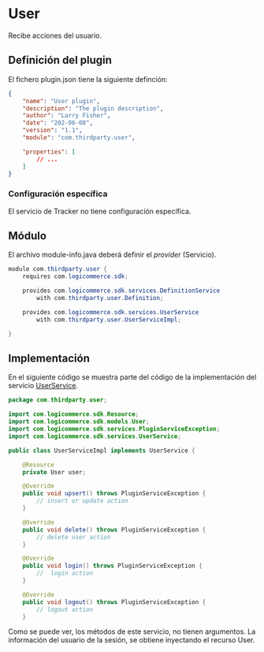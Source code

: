# User

Recibe acciones del usuario.

## Definición del plugin

El fichero plugin.json tiene la siguiente definción:

```json
{
    "name": "User plugin",
    "description": "The plugin description",
    "author": "Larry Fisher",
    "date": "202-06-08",
    "version": "1.1",
    "module": "com.thirdparty.user",

    "properties": [
        // ...
    ]
}
```

### Configuración específica

El servicio de Tracker no tiene configuración específica.

## Módulo

El archivo module-info.java deberá definir el *provider* (Servicio).

```java
module com.thirdparty.user {
    requires com.logicommerce.sdk;

    provides com.logicommerce.sdk.services.DefinitionService
        with com.thirdparty.user.Definition;

    provides com.logicommerce.sdk.services.UserService
        with com.thirdparty.user.UserServiceImpl;

}
```

## Implementación

En el siguiente código se muestra parte del código de la implementación del servicio [UserService](../APIReference/Services/UserService.md).

```java
package com.thirdparty.user;

import com.logicommerce.sdk.Resource;
import com.logicommerce.sdk.models.User;
import com.logicommerce.sdk.services.PluginServiceException;
import com.logicommerce.sdk.services.UserService;

public class UserServiceImpl implements UserService {

    @Resource
    private User user;

    @Override
    public void upsert() throws PluginServiceException {
        // insert or update action
    }

    @Override
    public void delete() throws PluginServiceException {
        // delete user action
    }

    @Override
    public void login() throws PluginServiceException {
        //  login action
    }

    @Override
    public void logout() throws PluginServiceException {
        // logout action
    }
```

Como se puede ver, los métodos de este servicio, no tienen argumentos. La información del usuario de la sesión, se obtiene inyectando el recurso User.
